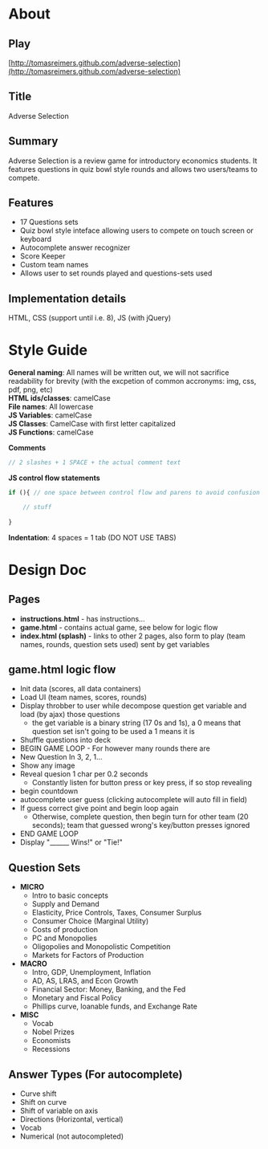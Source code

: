 # About

## Play 

[http://tomasreimers.github.com/adverse-selection](http://tomasreimers.github.com/adverse-selection)

## Title

Adverse Selection

## Summary

Adverse Selection is a review game for introductory economics students. It features questions in quiz bowl style rounds and allows two users/teams to compete.

## Features

* 17 Questions sets
* Quiz bowl style inteface allowing users to compete on touch screen or keyboard
* Autocomplete answer recognizer
* Score Keeper
* Custom team names
* Allows user to set rounds played and questions-sets used

## Implementation details

HTML, CSS (support until i.e. 8), JS (with jQuery)

# Style Guide

**General naming**: All names will be written out, we will not sacrifice readability for brevity (with the excpetion of common accronyms: img, css, pdf, png, etc)  
**HTML ids/classes**: camelCase  
**File names**: All lowercase  
**JS Variables**: camelCase  
**JS Classes**: CamelCase with first letter capitalized  
**JS Functions**: camelCase  

**Comments**
```javascript
// 2 slashes + 1 SPACE + the actual comment text
```

**JS control flow statements**
```javascript
if (){ // one space between control flow and parens to avoid confusion with function; bracket on same line

    // stuff
    
}
```

**Indentation**: 4 spaces = 1 tab (DO NOT USE TABS)

# Design Doc

## Pages

* **instructions.html** - has instructions...
* **game.html** - contains actual game, see below for logic flow
* **index.html (splash)** - links to other 2 pages, also form to play (team names, rounds, question sets used) sent by get variables

## game.html logic flow

* Init data (scores, all data containers)
* Load UI (team names, scores, rounds)
* Display throbber to user while decompose question get variable and load (by ajax) those questions
    * the get variable is a binary string (17 0s and 1s), a 0 means that question set isn't going to be used a 1 means it is
* Shuffle questions into deck
* BEGIN GAME LOOP - For however many rounds there are
* New Question In 3, 2, 1...
* Show any image
* Reveal quesion 1 char per 0.2 seconds
     * Constantly listen for button press or key press, if so stop revealing
* begin countdown
* autocomplete user guess (clicking autocomplete will auto fill in field)
* If guess correct give point and begin loop again
    * Otherwise, complete question, then begin turn for other team (20 seconds); team that guessed wrong's key/button presses ignored
* END GAME LOOP
* Display "______ Wins!" or "Tie!"

## Question Sets

* **MICRO**
    * Intro to basic concepts
    * Supply and Demand
    * Elasticity, Price Controls, Taxes, Consumer Surplus
    * Consumer Choice (Marginal Utility)
    * Costs of production
    * PC and Monopolies
    * Oligopolies and Monopolistic Competition
    * Markets for Factors of Production
* **MACRO**
    * Intro, GDP, Unemployment, Inflation
    * AD, AS, LRAS, and Econ Growth
    * Financial Sector: Money, Banking, and the Fed
    * Monetary and Fiscal Policy
    * Phillips curve, loanable funds, and Exchange Rate
* **MISC**
    * Vocab
    * Nobel Prizes
    * Economists
    * Recessions

## Answer Types (For autocomplete)

* Curve shift
* Shift on curve
* Shift of variable on axis
* Directions (Horizontal, vertical)
* Vocab
* Numerical (not autocompleted)